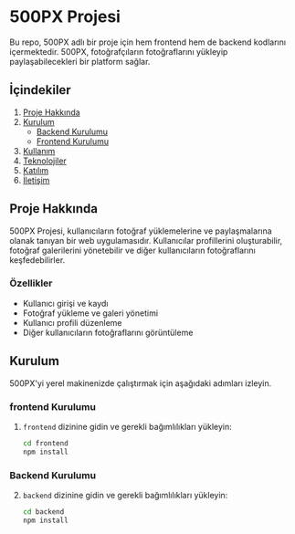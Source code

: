 # 500PX Projesi

Bu repo, 500PX adlı bir proje için hem frontend hem de backend kodlarını içermektedir. 500PX, fotoğrafçıların fotoğraflarını yükleyip paylaşabilecekleri bir platform sağlar.

## İçindekiler

1. [Proje Hakkında](#proje-hakkında)
2. [Kurulum](#kurulum)
   - [Backend Kurulumu](#backend-kurulumu)
   - [Frontend Kurulumu](#frontend-kurulumu)
3. [Kullanım](#kullanım)
4. [Teknolojiler](#teknolojiler)
5. [Katılım](#katılım)
6. [İletişim](#iletişim)

## Proje Hakkında

500PX Projesi, kullanıcıların fotoğraf yüklemelerine ve paylaşmalarına olanak tanıyan bir web uygulamasıdır. Kullanıcılar profillerini oluşturabilir, fotoğraf galerilerini yönetebilir ve diğer kullanıcıların fotoğraflarını keşfedebilirler.

### Özellikler

- Kullanıcı girişi ve kaydı
- Fotoğraf yükleme ve galeri yönetimi
- Kullanıcı profili düzenleme
- Diğer kullanıcıların fotoğraflarını görüntüleme

## Kurulum

500PX'yi yerel makinenizde çalıştırmak için aşağıdaki adımları izleyin.


### frontend Kurulumu

1. `frontend` dizinine gidin ve gerekli bağımlılıkları yükleyin:

   ```bash
   cd frontend
   npm install

### Backend Kurulumu

2. `backend` dizinine gidin ve gerekli bağımlılıkları yükleyin:

   ```bash
   cd backend
   npm install
